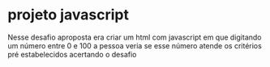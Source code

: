 # projeto javascript
Nesse desafio aproposta era criar um html com javascript em que digitando um número entre 0 e 100 a pessoa veria se esse número atende os critérios pré estabelecidos acertando o desafio
